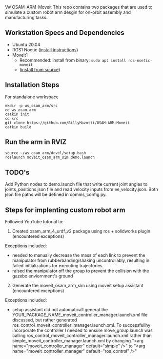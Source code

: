 V# OSAM-ARM-Moveit
This repo contains two packages that are used to simulate a custom robot arm desgin for on-orbit assembly and manufacturing tasks.


## Workstation Specs and Dependencies
* Ubuntu 20.04
* ROS1 Noetic ([install instructions](https://wiki.ros.org/noetic/Installation/Ubuntu))
* Moveit1 
    * Recommended: install from binary: `sudo apt install ros-noetic-moveit`
    * ([install from source](https://ros-planning.github.io/moveit_tutorials/doc/getting_started/getting_started.html))


## Installation Steps
For standalone workspace
```
mkdir -p ws_osam_arm/src
cd ws_osam_arm
catkin init
cd src
git clone https://github.com/BillyMazotti/OSAM-ARM-Moveit
catkin build
```

## Run the arm in RVIZ
```
source ~/ws_osam_arm/devel/setup.bash
roslaunch moveit_osam_arm_sim demo.launch
```


## TODO's
Add Python nodes to demo.launch file that write current joint angles to joints_positions.json file and read velocity inputs from ee_velocity.json. Both json file paths will be defined in comms_config.py.


## Steps for implenting custom robot arm
Followed YouTube tutorial to:
1. Created osam_arm_4_urdf_v2 package using ros + solidworks plugin (encountered exceptions)

Exceptions included:
* needed to manually decrease the mass of each link to prevent the manipulator from rubberbanding/shaking uncontrollably, resulting in failed initializations for executing trajectories.
* raised the manipulator off the group to prevent the collision with the gazebo enviornment's ground 

2. Generate the moveit_osam_arm_sim using moveit setup assistant (encountered exceptions)

Exceptions included:
* setup assistant did not automaticall generat the YOUR_PACKAGE_NAME_moveit_controller_manager.launch.xml file discussed, but rather generated ros_control_moveit_controller_manager.launch.xml. To successfullhy incorporate the controller I needed to ensure move_group.launch was calling ros_control_moveit_controller_manager.launch.xml rather than simple_moveit_controller_manager.launch.xml by changing "\<arg name="moveit_controller_manager" default="simple" />" to "\<arg name="moveit_controller_manager" default="ros_control" />"
